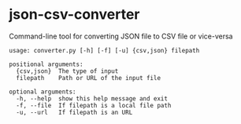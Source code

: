# json-csv-converter

Command-line tool for converting JSON file to CSV file or vice-versa

```
usage: converter.py [-h] [-f] [-u] {csv,json} filepath

positional arguments:
  {csv,json}  The type of input
  filepath    Path or URL of the input file

optional arguments:
  -h, --help  show this help message and exit
  -f, --file  If filepath is a local file path
  -u, --url   If filepath is an URL
  ```
